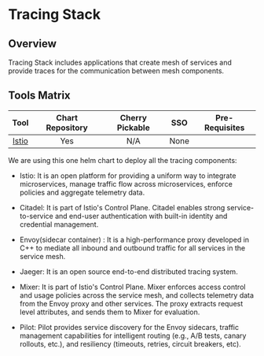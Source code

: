 # Tracing Stack

## Overview

Tracing Stack includes applications that create mesh of services and provide traces  for the communication between mesh components.

## Tools Matrix

|          Tool         |                            Chart Repository                                      | Cherry Pickable | SSO | Pre-Requisites |
| :-------------------: | :------------------------------------------------------------------------------: | :--------------:| :--:| :-------------:|
| [Istio](https://github.com/istio/operator)                                 |       Yes       | N/A |      None      |

We are using this one helm chart to deploy all the tracing components:

* Istio: It is an open platform for providing a uniform way to integrate microservices, manage traffic flow across microservices, enforce policies and aggregate telemetry data.

* Citadel: It is part of Istio's Control Plane. Citadel enables strong service-to-service and end-user authentication with built-in identity and credential management. 

* Envoy(sidecar container) : It is a high-performance proxy developed in C++ to mediate all inbound and outbound traffic for all services in the service mesh.

* Jaeger: It is an open source end-to-end distributed tracing system. 

* Mixer: It is part of Istio's Control Plane. Mixer enforces access control and usage policies across the service mesh, and collects telemetry data from the Envoy proxy and other services. The proxy extracts request level attributes, and sends them to Mixer for evaluation.

* Pilot: Pilot provides service discovery for the Envoy sidecars, traffic management capabilities for intelligent routing (e.g., A/B tests, canary rollouts, etc.), and resiliency (timeouts, retries, circuit breakers, etc).